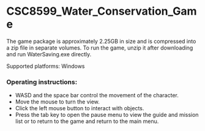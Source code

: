 # CSC8599_Water_Conservation_Game

The game package is approximately 2.25GB in size and is compressed into a zip file in separate volumes. To run the game, unzip it after downloading and run WaterSaving.exe directly.

Supported platforms: Windows


### Operating instructions:
- WASD and the space bar control the movement of the character. 
- Move the mouse to turn the view. 
- Click the left mouse button to interact with objects. 
- Press the tab key to open the pause menu to view the guide and mission list or to return to the game and return to the main menu.
